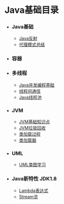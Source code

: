 # Java基础目录

* ### Java基础

  * [Java反射](reflect/什么是Java反射.md)
  * [代理模式总结](proxy/代理模式总结.md)

* ### 容器

* ### 多线程

  * [Java并发编程基础](../thread/Java并发编程基础.md)
  * [线程间通信](../thread/线程间通信.md)
  * [Java线程池](../thread/线程池学习.md)

* ### JVM

  * [JVM基础知识点](jvm/JVM知识点.md)
  * [JVM垃圾回收](jvm/JVM垃圾回收机制.md)
  * [类加载过程](jvm/类加载过程.md)
  * [类加载器](jvm/类加载器.md)

* ### UML

  * [UML类图学习](uml/UML类学习总结.md)

* ### Java新特性 JDK1.8
  * [Lambda表达式](jdk1.8/Lambda表达式.md)
  * [Stream流](jdk1.8/Stream.md)